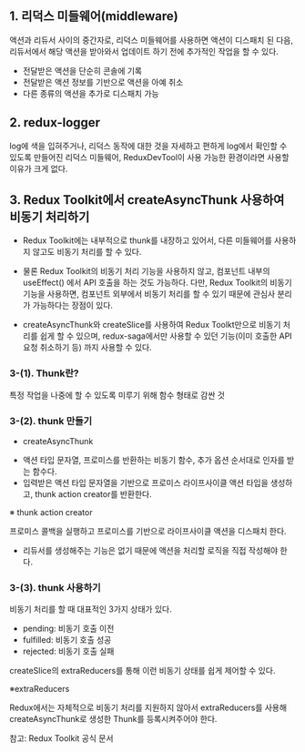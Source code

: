 ## 1. 리덕스 미들웨어(middleware)

액션과 리듀서 사이의 중간자로, 리덕스 미들웨어를 사용하면 액션이 디스패치 된 다음, 리듀서에서 해당 액션을 받아와서 업데이트 하기 전에 추가적인 작업을 할 수 있다. 

- 전달받은 액션을 단순히 콘솔에 기록
- 전달받은 액션 정보를 기반으로 액션을 아예 취소
- 다른 종류의 액션을 추가로 디스패치 가능

## 2. redux-logger

log에 색을 입혀주거나, 리덕스 동작에 대한 것을 자세하고 편하게 log에서 확인할 수 있도록 만들어진 리덕스 미들웨어, ReduxDevTool이 사용 가능한 환경이라면 사용할 이유가 크게 없다.

## 3. Redux Toolkit에서 createAsyncThunk 사용하여 비동기 처리하기

- Redux Toolkit에는 내부적으로 thunk를 내장하고 있어서, 다른 미들웨어를 사용하지 않고도 비동기 처리를 할 수 있다.
- 물론 Redux Toolkit의 비동기 처리 기능을 사용하지 않고, 컴포넌트 내부의 useEffect() 에서 API 호출을 하는 것도 가능하다. 다만, Redux Toolkit의 비동기 기능을 사용하면, 컴포넌트 외부에서 비동기 처리를 할 수 있기 때문에 관심사 분리가 가능하다는 장점이 있다.

- createAsyncThunk와 createSlice를 사용하여 Redux Toolkt만으로 비동기 처리를 쉽게 할 수 있으며, redux-saga에서만 사용할 수 있던 기능(이미 호출한 API 요청 취소하기 등) 까지 사용할 수 있다.

### 3-(1). Thunk란?
특정 작업을 나중에 할 수 있도록 미루기 위해 함수 형태로 감싼 것

### 3-(2). thunk 만들기

- createAsyncThunk

* 액션 타입 문자열, 프로미스를 반환하는 비동기 함수, 추가 옵션 순서대로 인자를 받는 함수다.
* 입력받은 액션 타입 문자열을 기반으로 프로미스 라이프사이클 액션 타입을 생성하고, thunk action creator를 반환한다.

※ thunk action creator

프로미스 콜백을 실행하고 프로미스를 기반으로 라이프사이클 액션을 디스패치 한다.

* 리듀서를 생성해주는 기능은 없기 때문에 액션을 처리할 로직을 직접 작성해야 한다.

### 3-(3). thunk 사용하기
비동기 처리를 할 때 대표적인 3가지 상태가 있다.

 - pending: 비동기 호출 이전
 - fulfilled: 비동기 호출 성공
 - rejected: 비동기 호출 실패

createSlice의 extraReducers를 통해 이런 비동기 상태를 쉽게 제어할 수 있다.

※extraReducers

Redux에서는 자체적으로 비동기 처리를 지원하지 않아서 extraReducers를 사용해 createAsyncThunk로 생성한 Thunk를 등록시켜주어야 한다.

참고: Redux Toolkit 공식 문서
